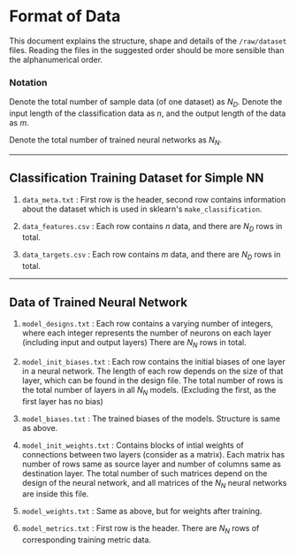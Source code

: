 # Format of Data
This document explains the structure, shape and details of the `/raw/dataset` files. Reading the files in the suggested order should be more sensible than the alphanumerical order.

### Notation

Denote the total number of sample data (of one dataset) as $N_D$. Denote the input length of the classification data as $n$, and the output length of the data as $m$.

Denote the total number of trained neural networks as $N_N$.

---

## Classification Training Dataset for Simple NN

1. `data_meta.txt` : First row is the header, second row contains information about the dataset which is used in sklearn's `make_classification`.

2. `data_features.csv` : Each row contains $n$ data, and there are $N_D$ rows in total.

3. `data_targets.csv` : Each row contains $m$ data, and there are $N_D$ rows in total.

---

## Data of Trained Neural Network

1. `model_designs.txt` : Each row contains a varying number of integers, where each integer represents the number of neurons on each layer (including input and output layers) There are $N_N$ rows in total.

2. `model_init_biases.txt` : Each row contains the initial biases of one layer in a neural network. The length of each row depends on the size of that layer, which can be found in the design file. The total number of rows is the total number of layers in all $N_N$ models. (Excluding the first, as the first layer has no bias)

3. `model_biases.txt` : The trained biases of the models. Structure is same as above.

4. `model_init_weights.txt` : Contains blocks of intial weights of connections between two layers (consider as a matrix). Each matrix has number of rows same as source layer and number of columns same as destination layer. The total number of such matrices depend on the design of the neural network, and all matrices of the $N_N$ neural networks are inside this file.

5. `model_weights.txt` : Same as above, but for weights after training.

6. `model_metrics.txt` : First row is the header. There are $N_N$ rows of corresponding training metric data.